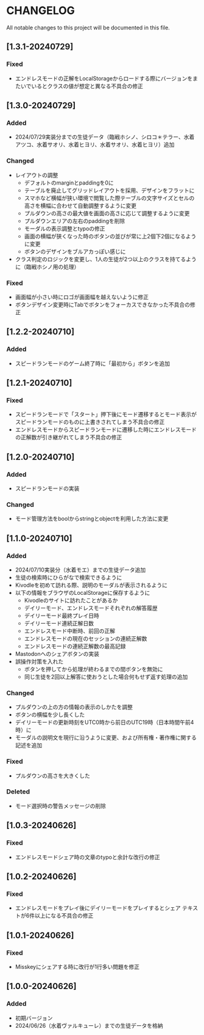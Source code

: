 # CHANGELOG
All notable changes to this project will be documented in this file.

## [1.3.1-20240729]
### Fixed
- エンドレスモードの正解をLocalStorageからロードする際にバージョンをまたいでいるとクラスの値が想定と異なる不具合の修正

## [1.3.0-20240729]
### Added
- 2024/07/29実装分までの生徒データ（臨戦ホシノ、シロコ＊テラー、水着アツコ、水着サオリ、水着ヒヨリ、水着サオリ、水着ヒヨリ）追加

### Changed
- レイアウトの調整
  - デフォルトのmarginとpaddingを0に
  - テーブルを廃止してグリッドレイアウトを採用、デザインをフラットに
  - スマホなど横幅が狭い環境で閲覧した際テーブルの文字サイズとセルの高さを横幅に合わせて自動調整するように変更
  - プルダウンの高さの最大値を画面の高さに応じて調整するように変更
  - プルダウンエリアの左右のpaddingを削除
  - モーダルの表示調整とtypoの修正
  - 画面の横幅が狭くなった時のボタンの並びが常に上2個下2個になるように変更
  - ボタンのデザインをブルアカっぽい感じに
- クラス判定のロジックを変更し、1人の生徒が2つ以上のクラスを持てるように（臨戦ホシノ用の処理）
### Fixed
- 画面幅が小さい時にロゴが画面幅を越えないように修正
- ボタンデザイン変更時にTabでボタンをフォーカスできなかった不具合の修正

## [1.2.2-20240710]
### Added
- スピードランモードのゲーム終了時に「最初から」ボタンを追加

## [1.2.1-20240710]
### Fixed
- スピードランモードで「スタート」押下後にモード遷移するとモード表示がスピードランモードのものに上書きされてしまう不具合の修正
- エンドレスモードからスピードランモードに遷移した時にエンドレスモードの正解数が引き継がれてしまう不具合の修正

## [1.2.0-20240710]
### Added
- スピードランモードの実装
### Changed
- モード管理方法をboolからstringとobjectを利用した方法に変更

## [1.1.0-20240710]
### Added
- 2024/07/10実装分（水着モエ）までの生徒データ追加
- 生徒の検索時にひらがなで検索できるように
- Kivodleを初めて訪れる際、説明のモーダルが表示されるように
- 以下の情報をブラウザのLocalStorageに保存するように
  - Kivodleのサイトに訪れたことがあるか
  - デイリーモード、エンドレスモードそれぞれの解答履歴
  - デイリーモード最終プレイ日時
  - デイリーモード連続正解日数
  - エンドレスモード中断時、前回の正解
  - エンドレスモードの現在のセッションの連続正解数
  - エンドレスモードの連続正解数の最高記録
- Mastodonへのシェアボタンの実装
- 誤操作対策を入れた
  - ボタンを押してから処理が終わるまでの間ボタンを無効に
  - 同じ生徒を2回以上解答に使おうとした場合何もせず返す処理の追加
### Changed
- プルダウンの上の方の情報の表示のしかたを調整
- ボタンの横幅を少し長くした
- デイリーモードの更新時刻をUTC0時から前日のUTC19時（日本時間午前4時）に
- モーダルの説明文を現行に沿うように変更、および所有権・著作権に関する記述を追加
### Fixed
- プルダウンの高さを大きくした
### Deleted
- モード選択時の警告メッセージの削除

## [1.0.3-20240626]
### Fixed
- エンドレスモードシェア時の文章のtypoと余計な改行の修正

## [1.0.2-20240626]
### Fixed
- エンドレスモードをプレイ後にデイリーモードをプレイするとシェア テキストが6件以上になる不具合の修正

## [1.0.1-20240626]
### Fixed
- Misskeyにシェアする時に改行が1行多い問題を修正

## [1.0.0-20240626]
### Added
- 初期バージョン
- 2024/06/26（水着ヴァルキューレ）までの生徒データを格納